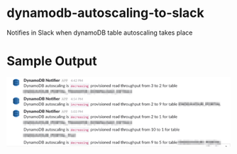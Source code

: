 # dynamodb-autoscaling-to-slack
Notifies in Slack when dynamoDB table autoscaling takes place

# Sample Output

![Sample Slack Posts](https://raw.githubusercontent.com/Signiant/dynamodb-autoscaling-to-slack/master/images/dynamodb-autoscaler-notifier.jpg)
